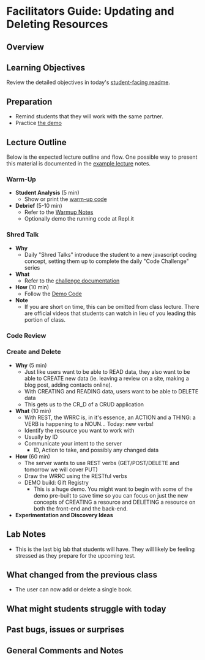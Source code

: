 
# Facilitators Guide: Updating and Deleting Resources

## Overview



## Learning Objectives

Review the detailed objectives in today's [student-facing readme](../README.md).

## Preparation

- Remind students that they will work with the same partner.
- Practice [the demo](../demo/)

## Lecture Outline

Below is the expected lecture outline and flow. One possible way to present this material is documented in the [example lecture](../facilitator/LECTURE-EXAMPLE.md) notes.

### Warm-Up

- **Student Analysis** (5 min)
  - Show or print the [warm-up code](../warm-up/warm-up.md)
- **Debrief** (5-10 min)
  - Refer to the [Warmup Notes](../warm-up/NOTES.md)
  - Optionally demo the running code at Repl.it

### Shred Talk

- **Why**
  - Daily "Shred Talks" introduce the student to a new javascript coding concept, setting them up to complete the daily "Code Challenge" series
- **What**
  - Refer to the [challenge documentation](../challenges/README.md)
- **How** (10 min)
  - Follow the [Demo Code](../challenges/DEMO.md)
- **Note**
  - If you are short on time, this can be omitted from class lecture. There are official videos that students can watch in lieu of you leading this portion of class.

### Code Review

### Create and Delete

- **Why** (5 min)
  - Just like users want to be able to READ data, they also want to be able to CREATE new data (ie. leaving a review on a site, making a blog post, adding contacts online).
  - With CREATING and READING data, users want to be able to DELETE data
  - This gets us to the CR_D of a CRUD application
- **What** (10 min)
  - With REST, the WRRC is, in it's essence, an ACTION and a THING: a VERB is happening to a NOUN... Today: new verbs!
  - Identify the resource you want to work with
  - Usually by ID
  - Communicate your intent to the server
    - ID, Action to take, and possibly any changed data
- **How** (60 min)
  - The server wants to use REST verbs (GET/POST/DELETE and tomorrow we will cover PUT)
  - Draw the WRRC using the RESTful verbs
  - DEMO build: Gift Registry
    - This is a huge demo. You might want to begin with some of the demo pre-built to save time so you can focus on just the new concepts of CREATING a resource and DELETING a resource on both the front-end and the back-end. 
- **Experimentation and Discovery Ideas**

## Lab Notes

- This is the last big lab that students will have. They will likely be feeling stressed as they prepare for the upcoming test.

## What changed from the previous class

- The user can now add or delete a single book.

## What might students struggle with today

## Past bugs, issues or surprises

## General Comments and Notes
